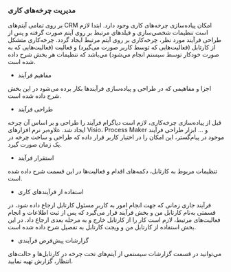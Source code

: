 
### مدیریت چرخه‌های کاری  


بر روی تمامی آیتم‌های  CRM امکان پیاده‌سازی چرخه‌های کاری وجود دارد. ابتدا لازم است تنظیمات شخصی‌سازی و فیلدهای مرتبط بر روی آیتم صورت گرفته و پس از طراحی فرآیند مورد  نظر، چرخه‌کاری بر روی آیتم مرتبط ایجاد گردد. چرخه‌کاری متشکل از کارتابل (فعالیت‌هایی که توسط کاربر صورت می‌گیرد) و فعالیت (فعالیت‌هایی که به صورت خودکار توسط سیستم انجام می‌شود) می‌باشد که تنظیمات هر بخش شرح داده شده است.


-  مفاهیم فرآیند

اجزا و مفاهیمی که در طراحی و پیاده‌سازی فرآیندها بکار برده می‌شود در این بخش شرح داده شده است.


-  	طراحی فرآیند

قبل از پیاده‌سازی چرخه‌کاری، لازم است دیاگرام فرآیند را طراحی و بر اساس آن چرخه ایجاد شد. علاوه‌بر نرم افزارهای Visio، Process Maker و ... ابزار طراحی فرآیند موجود در پیام‌گستر، این امکان را در اختیار کاربر قرار داده که طراحی و ساخت چرخه در یک زمان صورت گیرد.


-  	استقرار فرآیند

تنظیمات مربوط به کارتابل، دکمه‌های اقدام و فعالیت‌ها در این قسمت شرح داده شده است.


-  	استفاده از فرآیندهای کاری

فرآیند جاری زمانی که جهت انجام امور به کاربر مسئول کارتابل ارجاع داده شود، در قسمتی به‌نام کارتابل من و بخش فرآیند قرار می‌گیرد که پس از ثبت اطلاعات و انجام فعالیت‌های مرتبط، لازم است کار را از کارتابل خارج و به مرحله بعدی ارجاع داد. در این بخش استفاده از کارتابل من و ویجت کارتابل به تفصیل شرح داده شده است.


-  	گزارشات پیش‌فرض فرآیندی

می‌توانید در قسمت گزارشات سیستمی از آیتم‌های تحت چرخه در کارتابل‌ها و حالت‌های انتظار، گزارش تهیه نمایید.

